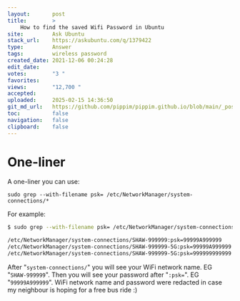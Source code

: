 ```yaml
---
layout:       post
title:        >
    How to find the saved Wifi Password in Ubuntu
site:         Ask Ubuntu
stack_url:    https://askubuntu.com/q/1379422
type:         Answer
tags:         wireless password
created_date: 2021-12-06 00:24:28
edit_date:    
votes:        "3 "
favorites:    
views:        "12,700 "
accepted:     
uploaded:     2025-02-15 14:36:50
git_md_url:   https://github.com/pippim/pippim.github.io/blob/main/_posts/2021/2021-12-06-How-to-find-the-saved-Wifi-Password-in-Ubuntu.md
toc:          false
navigation:   false
clipboard:    false
---
```


# One-liner
A one-liner you can use:

``` 
sudo grep --with-filename psk= /etc/NetworkManager/system-connections/*
```

For example:

``` bash
$ sudo grep --with-filename psk= /etc/NetworkManager/system-connections/*

/etc/NetworkManager/system-connections/SHAW-999999:psk=99999A999999
/etc/NetworkManager/system-connections/SHAW-999999-5G:psk=99999A999999
/etc/NetworkManager/system-connections/SHAW-999999-5G:psk=999999999999
```

After "`system-connections/`" you will see your WiFi network name. EG "`SHAW-999999`". Then you will see your password after "`:psk=`". EG "`99999A999999`". WiFi network name and password were redacted in case my neighbour is hoping for a free bus ride :)

